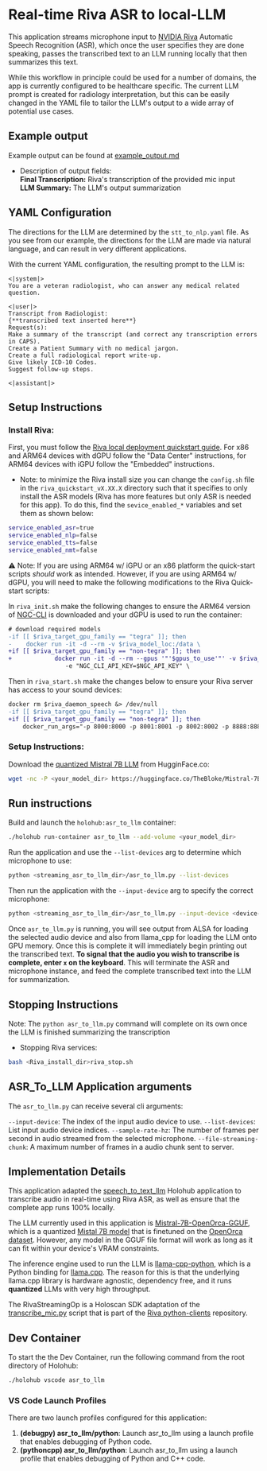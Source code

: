 # Real-time Riva ASR to local-LLM

This application streams microphone input to [NVIDIA Riva](https://www.nvidia.com/en-us/ai-data-science/products/riva/) Automatic Speech Recognition (ASR), which once the user specifies they are done speaking, passes the transcribed text to an LLM running locally that then summarizes this text.

While this workflow in principle could be used for a number of domains, the app is currently configured to be healthcare specific. The current LLM prompt is created for radiology interpretation, but this can be easily changed in the YAML file to tailor the LLM's output to a wide array of potential use cases.

## Example output
Example output can be found at [example_output.md](./example_output.md)  
* Description of output fields:  
**Final Transcription:** Riva's transcription of the provided mic input  
**LLM Summary:** The LLM's output summarization


## YAML Configuration

The directions for the LLM are determined by the `stt_to_nlp.yaml` file. As you see from our example, the directions for the LLM are made via natural language, and can result in very different applications.

With the current YAML configuration, the resulting prompt to the LLM is:

```
<|system|>
You are a veteran radiologist, who can answer any medical related question.

<|user|>
Transcript from Radiologist:
{**transcribed text inserted here**}
Request(s):
Make a summary of the transcript (and correct any transcription errors in CAPS).
Create a Patient Summary with no medical jargon.
Create a full radiological report write-up.
Give likely ICD-10 Codes.
Suggest follow-up steps.

<|assistant|>
```

## Setup Instructions

### Install Riva:
First, you must follow the [Riva local deployment quickstart guide](https://docs.nvidia.com/deeplearning/riva/user-guide/docs/quick-start-guide.html#local-deployment-using-quick-start-scripts). For x86 and ARM64 devices with dGPU follow the "Data Center" instructions, for ARM64 devices with iGPU follow the "Embedded" instructions.

* Note: to minimize the Riva install size you can change the `config.sh` file in the `riva_quickstart_vX.XX.X` directory such that it specifies to only install the ASR models (Riva has more features but only ASR is needed for this app). To do this, find the `sevice_enabled_*` variables and set them as shown below:
```bash
service_enabled_asr=true
service_enabled_nlp=false
service_enabled_tts=false
service_enabled_nmt=false
```

 ⚠️ Note: If you are using ARM64 w/ iGPU or an x86 platform the quick-start scripts *should* work as intended. However, if you are using ARM64 w/ dGPU, you will need to make the following modifications to the Riva Quick-start scripts:

In `riva_init.sh` make the following changes to ensure the ARM64 version of [NGC-CLI](https://docs.ngc.nvidia.com/cli/index.html) is downloaded and your dGPU is used to run the container:
```diff
# download required models
-if [[ $riva_target_gpu_family == "tegra" ]]; then
-    docker run -it -d --rm -v $riva_model_loc:/data \
+if [[ $riva_target_gpu_family == "non-tegra" ]]; then
+            docker run -it -d --rm --gpus '"'$gpus_to_use'"' -v $riva_model_loc:/data \
                -e "NGC_CLI_API_KEY=$NGC_API_KEY" \
```
Then in `riva_start.sh` make the changes below to ensure your Riva server has access to your sound devices:
```diff
docker rm $riva_daemon_speech &> /dev/null
-if [[ $riva_target_gpu_family == "tegra" ]]; then
+if [[ $riva_target_gpu_family == "non-tegra" ]]; then
    docker_run_args="-p 8000:8000 -p 8001:8001 -p 8002:8002 -p 8888:8888 --device /dev/bus/usb --device /dev/snd"
```

### Setup Instructions:
Download the [quantized Mistral 7B LLM](https://huggingface.co/TheBloke/Mistral-7B-OpenOrca-GGUF) from HugginFace.co:
```bash
wget -nc -P <your_model_dir> https://huggingface.co/TheBloke/Mistral-7B-OpenOrca-GGUF/resolve/main/mistral-7b-openorca.Q8_0.gguf
```

## Run instructions

Build and launch the `holohub:asr_to_llm` container:
```bash
./holohub run-container asr_to_llm --add-volume <your_model_dir>
```
Run the application and use the `--list-devices` arg to determine which microphone to use:
```bash
python <streaming_asr_to_llm_dir>/asr_to_llm.py --list-devices
```
Then run the application with the `--input-device` arg to specify the correct microphone:
```bash
python <streaming_asr_to_llm_dir>/asr_to_llm.py --input-device <device-index>
```

Once `asr_to_llm.py` is running, you will see output from ALSA for loading the selected audio device and also from llama_cpp for loading the LLM onto GPU memory. Once this is complete it will immediately begin printing out the transcribed text. **To signal that the audio you wish to transcribe is complete, enter `x` on the keyboard**. This will terminate the ASR and microphone instance, and feed the complete transcribed text into the LLM for summarization.

## Stopping Instructions
Note: The `python asr_to_llm.py` command will complete on its own once the LLM is finished summarizing the transcription
* Stopping Riva services:
```bash
bash <Riva_install_dir>riva_stop.sh
```

## ASR_To_LLM Application arguments
The `asr_to_llm.py` can receive several cli arguments:

`--input-device`: The index of the input audio device to use.
`--list-devices`: List input audio device indices.
`--sample-rate-hz`: The number of frames per second in audio streamed from the selected microphone.
`--file-streaming-chunk`: A maximum number of frames in a audio chunk sent to server.

## Implementation Details
This application adapted the [speech_to_text_llm](../speech_to_text_llm/) Holohub application to transcribe audio in real-time using Riva ASR, as well as ensure that the complete app runs 100% locally.

The LLM currently used in this application is [Mistral-7B-OpenOrca-GGUF](https://huggingface.co/TheBloke/Mistral-7B-OpenOrca-GGUF), which is a quantized [Mistal 7B model](https://mistral.ai/news/announcing-mistral-7b/) that is finetuned on the [OpenOrca dataset](https://huggingface.co/datasets/Open-Orca/OpenOrca). However, any model in the GGUF file format will work as long as it can fit within your device's VRAM constraints.

The inference engine used to run the LLM is [llama-cpp-python](https://github.com/abetlen/llama-cpp-python), which is a Python binding for [llama.cpp](https://github.com/ggerganov/llama.cpp). The reason for this is that the underlying llama.cpp library is hardware agnostic, dependency free, and it runs **quantized** LLMs with very high throughput.

The RivaStreamingOp is a Holoscan SDK adaptation of the [transcribe_mic.py](https://github.com/nvidia-riva/python-clients/blob/main/scripts/asr/transcribe_mic.py) script that is part of the [Riva python-clients](https://github.com/nvidia-riva/python-clients/tree/main) repository.


## Dev Container

To start the the Dev Container, run the following command from the root directory of Holohub:

```bash
./holohub vscode asr_to_llm
```

### VS Code Launch Profiles

There are two launch profiles configured for this application:

1. **(debugpy) asr_to_llm/python**: Launch asr_to_llm using a launch profile that enables debugging of Python code.
2. **(pythoncpp) asr_to_llm/python**: Launch asr_to_llm using a launch profile that enables debugging of Python and C++ code.